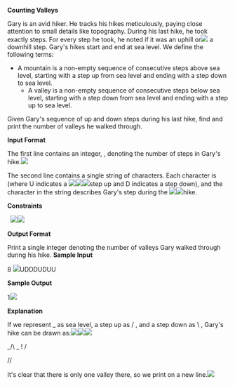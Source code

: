 **Counting Valleys**

Gary is an avid hiker. He tracks his hikes meticulously, paying close attention to small details like topography. During his last hike, he took exactly steps. For every step he took, he noted if it was an uphill or![](Aspose.Words.db5dc6b0-4608-495d-8300-a31ce25a9bea.001.png) a downhill step. Gary's hikes start and end at sea level. We define the following terms:

- A mountain is a non-empty sequence of consecutive steps above sea level, starting with a step up from sea level and ending with a step down to sea level.
  - A valley is a non-empty sequence of consecutive steps below sea level, starting with a step down from sea level and ending with a step up to sea level.

Given Gary's sequence of up and down steps during his last hike, find and print the number of valleys he walked through.

**Input Format**

The first line contains an integer, , denoting the number of steps in Gary's hike.![](Aspose.Words.db5dc6b0-4608-495d-8300-a31ce25a9bea.002.png)

The second line contains a single string of characters. Each character is (where U indicates a ![](Aspose.Words.db5dc6b0-4608-495d-8300-a31ce25a9bea.003.png)![](Aspose.Words.db5dc6b0-4608-495d-8300-a31ce25a9bea.004.png)![](Aspose.Words.db5dc6b0-4608-495d-8300-a31ce25a9bea.005.png)step up and D indicates a step down), and the character in the string describes Gary's step during the ![](Aspose.Words.db5dc6b0-4608-495d-8300-a31ce25a9bea.006.png)![](Aspose.Words.db5dc6b0-4608-495d-8300-a31ce25a9bea.007.png)hike.

**Constraints**

` `![](Aspose.Words.db5dc6b0-4608-495d-8300-a31ce25a9bea.008.png)![](Aspose.Words.db5dc6b0-4608-495d-8300-a31ce25a9bea.009.png)

**Output Format**

Print a single integer denoting the number of valleys Gary walked through during his hike. **Sample Input**

8 ![](Aspose.Words.db5dc6b0-4608-495d-8300-a31ce25a9bea.010.png)UDDDUDUU

**Sample Output**

1![](Aspose.Words.db5dc6b0-4608-495d-8300-a31ce25a9bea.011.png)

**Explanation**

If we represent \_ as sea level, a step up as / , and a step down as \ , Gary's hike can be drawn as:![](Aspose.Words.db5dc6b0-4608-495d-8300-a31ce25a9bea.012.png)![](Aspose.Words.db5dc6b0-4608-495d-8300-a31ce25a9bea.013.png)![](Aspose.Words.db5dc6b0-4608-495d-8300-a31ce25a9bea.014.png)

\_/\ \_ \![](Aspose.Words.db5dc6b0-4608-495d-8300-a31ce25a9bea.015.png) /

\/\/

It's clear that there is only one valley there, so we print on a new line.![](Aspose.Words.db5dc6b0-4608-495d-8300-a31ce25a9bea.016.png)